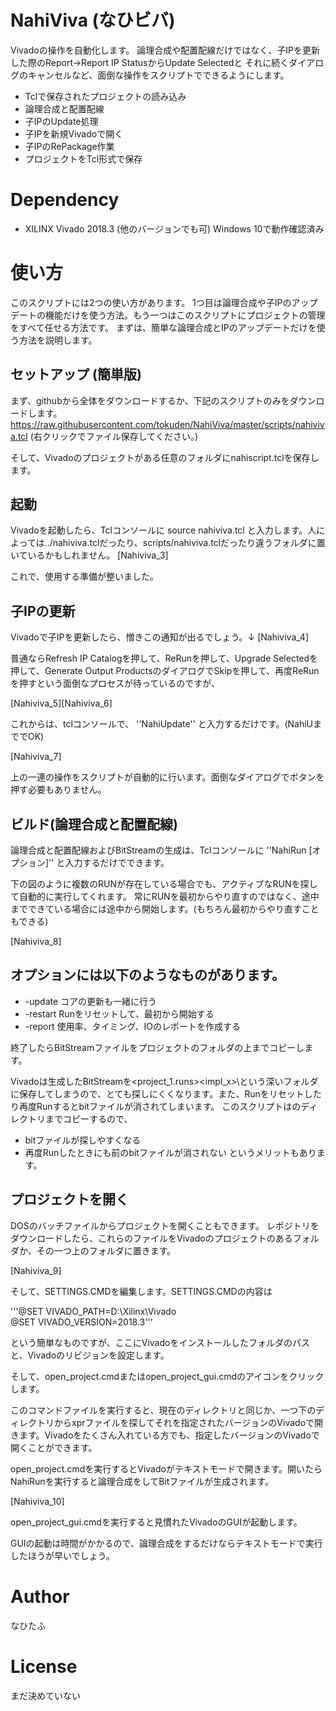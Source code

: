 # NahiViva (なひビバ)
Vivadoの操作を自動化します。
論理合成や配置配線だけではなく、子IPを更新した際のReport->Report IP StatusからUpdate Selectedと
それに続くダイアログのキャンセルなど、面倒な操作をスクリプトでできるようにします。
- Tclで保存されたプロジェクトの読み込み
- 論理合成と配置配線
- 子IPのUpdate処理
- 子IPを新規Vivadoで開く
- 子IPのRePackage作業
- プロジェクトをTcl形式で保存

# Dependency
- XILINX Vivado 2018.3 (他のバージョンでも可)
Windows 10で動作確認済み

# 使い方
このスクリプトには2つの使い方があります。
1つ目は論理合成や子IPのアップデートの機能だけを使う方法。もう一つはこのスクリプトにプロジェクトの管理をすべて任せる方法です。
まずは、簡単な論理合成とIPのアップデートだけを使う方法を説明します。
## セットアップ (簡単版)
まず、githubから全体をダウンロードするか、下記のスクリプトのみをダウンロードします。
https://raw.githubusercontent.com/tokuden/NahiViva/master/scripts/nahiviva.tcl
(右クリックでファイル保存してください。)

そして、Vivadoのプロジェクトがある任意のフォルダにnahiscript.tclを保存します。

## 起動
Vivadoを起動したら、Tclコンソールに
source nahiviva.tcl
と入力します。人によっては../nahiviva.tclだったり、scripts/nahiviva.tclだったり違うフォルダに置いているかもしれません。
[Nahiviva_3]

これで、使用する準備が整いました。
## 子IPの更新
Vivadoで子IPを更新したら、憎きこの通知が出るでしょう。↓
[Nahiviva_4]

普通ならRefresh IP Catalogを押して、ReRunを押して、Upgrade Selectedを押して、Generate Output ProductsのダイアログでSkipを押して、再度ReRunを押すという面倒なプロセスが待っているのですが、

[Nahiviva_5][Nahiviva_6]

これからは、tclコンソールで、
''NahiUpdate''
と入力するだけです。(NahiUまででOK)

[Nahiviva_7]

上の一連の操作をスクリプトが自動的に行います。面倒なダイアログでボタンを押す必要もありません。

## ビルド(論理合成と配置配線)

論理合成と配置配線およびBitStreamの生成は、Tclコンソールに
''NahiRun [オプション]''
と入力するだけでできます。

下の図のように複数のRUNが存在している場合でも、アクティブなRUNを探して自動的に実行してくれます。
常にRUNを最初からやり直すのではなく、途中までできている場合には途中から開始します。(もちろん最初からやり直すこともできる)

[Nahiviva_8]

## オプションには以下のようなものがあります。

 - -update  コアの更新も一緒に行う
 - -restart  Runをリセットして、最初から開始する
 - -report   使用率、タイミング、IOのレポートを作成する

終了したらBitStreamファイルをプロジェクトのフォルダの上までコピーします。

Vivadoは生成したBitStreamを<project>\<project_1.runs>\<impl_x>\という深いフォルダに保存してしまうので、とても探しにくくなります。また、Runをリセットしたり再度Runするとbitファイルが消されてしまいます。
このスクリプトは<project>のディレクトリまでコピーするので、
 - bitファイルが探しやすくなる
 - 再度Runしたときにも前のbitファイルが消されない
というメリットもあります。

## プロジェクトを開く

DOSのバッチファイルからプロジェクトを開くこともできます。
レポジトリをダウンロードしたら、これらのファイルをVivadoのプロジェクトのあるフォルダか、その一つ上のフォルダに置きます。

[Nahiviva_9]

そして、SETTINGS.CMDを編集します。SETTINGS.CMDの内容は

'''@SET VIVADO_PATH=D:\Xilinx\Vivado\
@SET VIVADO_VERSION=2018.3'''

という簡単なものですが、ここにVivadoをインストールしたフォルダのパスと、Vivadoのリビジョンを設定します。

そして、open_project.cmdまたはopen_project_gui.cmdのアイコンをクリックします。

このコマンドファイルを実行すると、現在のディレクトリと同じか、一つ下のディレクトリからxprファイルを探してそれを指定されたバージョンのVivadoで開きます。Vivadoをたくさん入れている方でも、指定したバージョンのVivadoで開くことができます。

open_project.cmdを実行するとVivadoがテキストモードで開きます。開いたらNahiRunを実行すると論理合成をしてBitファイルが生成されます。

[Nahiviva_10]

open_project_gui.cmdを実行すると見慣れたVivadoのGUIが起動します。

GUIの起動は時間がかかるので、論理合成をするだけならテキストモードで実行したほうが早いでしょう。
 
# Author
なひたふ
# License
まだ決めていない
